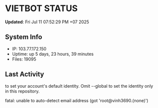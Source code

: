 # VIETBOT STATUS
**Updated**: Fri Jul 11 07:52:29 PM +07 2025

## System Info
- IP: 103.77.172.150
- Uptime: up 5 days, 23 hours, 39 minutes
- Files: 19095

## Last Activity

to set your account's default identity.
Omit --global to set the identity only in this repository.

fatal: unable to auto-detect email address (got 'root@vinh3690.(none)')
